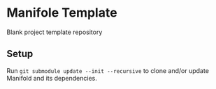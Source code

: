# Manifole Template
Blank project template repository

## Setup
Run `git submodule update --init --recursive` to clone and/or update Manifold and its dependencies.
